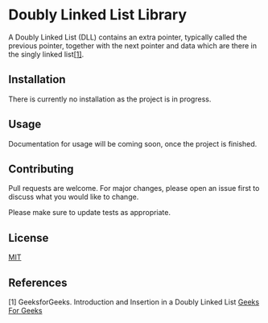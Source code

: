 # Doubly Linked List Library

A Doubly Linked List (DLL) contains an extra pointer, typically called the previous pointer, together with the next pointer and data which are there in the singly linked list[[1]](#1).

## Installation

There is currently no installation as the project is in progress.

## Usage
Documentation for usage will be coming soon, once the project is finished.

## Contributing

Pull requests are welcome. For major changes, please open an issue first
to discuss what you would like to change.

Please make sure to update tests as appropriate.

## License

[MIT](https://choosealicense.com/licenses/mit/)


## References
[1]
GeeksforGeeks.
Introduction and Insertion in a Doubly Linked List
[Geeks For Geeks](https://www.geeksforgeeks.org/introduction-and-insertion-in-a-doubly-linked-list/)
